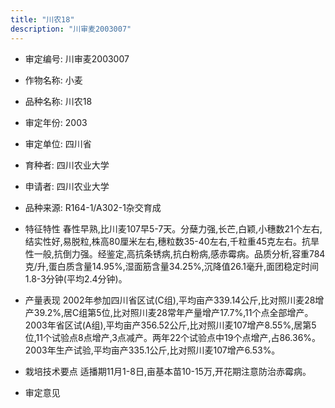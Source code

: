 ```yaml
---
title: "川农18"
description: "川审麦2003007"
---
```

* 审定编号:  川审麦2003007

*  作物名称:  小麦

*  品种名称:  川农18

*  审定年份:  2003

*  审定单位:  四川省

* 育种者:  四川农业大学

*  申请者:  四川农业大学

*  品种来源:  R164-1/A302-1杂交育成

*  特征特性
春性早熟,比川麦107早5-7天。分蘖力强,长芒,白颖,小穗数21个左右,结实性好,易脱粒,株高80厘米左右,穗粒数35-40左右,千粒重45克左右。抗旱性一般,抗倒力强。经鉴定,高抗条锈病,抗白粉病,感赤霉病。品质分析,容重784克/升,蛋白质含量14.95%,湿面筋含量34.25%,沉降值26.1毫升,面团稳定时间1.8-3分钟(平均2.4分钟)。

*  产量表现
2002年参加四川省区试(C组),平均亩产339.14公斤,比对照川麦28增产39.2%,居C组第5位,比对照川麦28常年产量增产17.7%,11个点全部增产。2003年省区试(A组),平均亩产356.52公斤,比对照川麦107增产8.55%,居第5位,11个试验点8点增产,3点减产。两年22个试验点中19个点增产,占86.36%。2003年生产试验,平均亩产335.1公斤,比对照川麦107增产6.53%。

*  栽培技术要点
适播期11月1-8日,亩基本苗10-15万,开花期注意防治赤霉病。

*  审定意见

